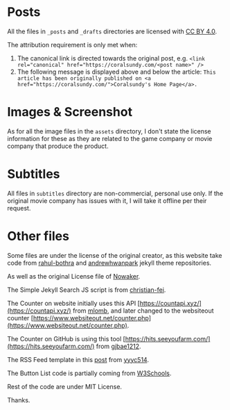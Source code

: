# Posts

All the files in `_posts` and `_drafts` directories are licensed with [CC BY 4.0](https://creativecommons.org/licenses/by/4.0/).

The attribution requirement is only met when:

1. The canonical link is directed towards the original post, e.g.
   `<link rel="canonical" href="https://coralsundy.com/<post name>" />`
2. The following message is displayed above and below the article:
   `This article has been originally published on <a href="https://coralsundy.com/">Coralsundy's Home Page</a>.`

# Images & Screenshot

As for all the image files in the `assets` directory, I don't state the license information for these as they are related to the game company or movie company that produce the product.

# Subtitles

All files in `subtitles` directory are non-commercial, personal use only. If the original movie company has issues with it, I will take it offline per their request.

# Other files

Some files are under the license of the original creator, as this website take code from [rahul-bothra](https://github.com/rahul-bothra/parchment) and [andrewhwanpark](https://github.com/andrewhwanpark/brutalist-blog) jekyll theme repositories.

As well as the original License file of [Nowaker](https://gitlab.com/Nowaker/nowaker-blog/blob/master/LICENSE.md).


The Simple Jekyll Search JS script is from [christian-fei](https://github.com/christian-fei/).


The Counter on website initially uses this API [https://countapi.xyz/](https://countapi.xyz/) from [mlomb](https://github.com/mlomb/), and later changed to the websiteout counter [https://www.websiteout.net/counter.php](https://www.websiteout.net/counter.php).


The Counter on GitHub is using this tool [https://hits.seeyoufarm.com/](https://hits.seeyoufarm.com/) from [gjbae1212](https://github.com/gjbae1212/).


The RSS Feed template in this [post](http://runningblind.com/2018/12/22/jekyll-jekyll-feed-you-don-t-need-it/) from [yyyc514](https://github.com/yyyc514).


The Button List code is partially coming from [W3Schools](https://w3schools.com).


Rest of the code are under MIT License.


Thanks.
